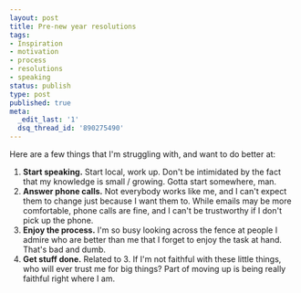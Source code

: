 ```yaml
---
layout: post
title: Pre-new year resolutions
tags:
- Inspiration
- motivation
- process
- resolutions
- speaking
status: publish
type: post
published: true
meta:
  _edit_last: '1'
  dsq_thread_id: '890275490'
---
```

Here are a few things that I'm struggling with, and want to do better at:
<ol>
	<li><strong>Start speaking.</strong> Start local, work up. Don't be intimidated by the fact that my knowledge is small / growing. Gotta start somewhere, man.</li>
	<li><strong>Answer phone calls.</strong> Not everybody works like me, and I can't expect them to change just because I want them to. While emails may be more comfortable, phone calls are fine, and I can't be trustworthy if I don't pick up the phone.</li>
	<li><strong>Enjoy the process.</strong> I'm so busy looking across the fence at people I admire who are better than me that I forget to enjoy the task at hand. That's bad and dumb.</li>
	<li><strong>Get stuff done.</strong> Related to 3. If I'm not faithful with these little things, who will ever trust me for big things? Part of moving up is being really faithful right where I am.</li>
</ol>
